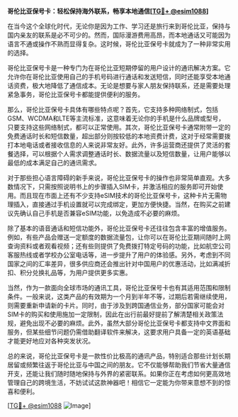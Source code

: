 **哥伦比亚保号卡：轻松保持海外联系，畅享本地通信[[TG💪+ @esim1088](https://t.me/s/esim1088)]**

在当今这个全球化时代，无论你是因为工作、学习还是旅行来到哥伦比亚，保持与国内亲友的联系是必不可少的。然而，国际漫游费用高昂，而本地通话又可能因为语言不通或操作不熟而显得复杂。这时候，哥伦比亚保号卡就成为了一种非常实用的选择。

哥伦比亚保号卡是一种专门为在哥伦比亚短期停留的用户设计的通讯解决方案。它允许你在哥伦比亚使用自己的手机号码进行通话和发送短信，同时还能享受本地通话资费，极大地降低了通信成本。无论是想要与家人朋友保持联系，还是需要处理紧急事务，哥伦比亚保号卡都能提供便利的服务。

那么，哥伦比亚保号卡具体有哪些特点呢？首先，它支持多种网络制式，包括GSM、WCDMA和LTE等主流标准，这意味着无论你的手机是什么品牌或型号，只要支持这些网络制式，都可以正常使用。其次，哥伦比亚保号卡通常附带一定的免费通话时长和短信数量，超出部分则按较低的本地资费计费，这对于经常需要拨打本地电话或者接收信息的人来说非常友好。此外，许多运营商还提供了灵活的套餐选择，可以根据个人需求调整通话时长、数据流量以及短信数量，让用户能够以最低的成本满足自己的通讯需求。

对于那些担心语言障碍的新手来说，哥伦比亚保号卡的操作也非常简单直观。大多数情况下，只需按照说明书上的步骤插入SIM卡，并激活相应的服务即可开始使用。而且现在市面上还有不少支持eSIM技术的哥伦比亚保号卡，这种卡片无需物理插入，直接通过手机设置就可以完成绑定，更加方便快捷。当然，在购买之前建议先确认自己手机是否兼容eSIM功能，以免造成不必要的麻烦。

除了基本的语音通话和短信功能外，哥伦比亚保号卡还往往包含丰富的增值服务。例如，有些产品会赠送一定额度的数据流量包，让你可以在哥伦比亚期间随时上网查询资料或者观看视频；还有些则提供了免费拨打特定号码的功能，比如航空公司客服热线或者学校办公室电话等，进一步提升了用户的体验感。另外，考虑到不同国家之间的汇率差异，很多供应商还会推出针对中国用户的优惠活动，比如满减折扣、积分兑换礼品等，为用户提供更多实惠。

当然，作为一款面向全球市场的通讯工具，哥伦比亚保号卡也有其适用范围和限制条件。一般来说，这类产品的有效期为一个月到半年不等，过期后若需继续使用，则需要重新申请新的卡片。同时，由于涉及到跨国通信业务，部分国家可能会对SIM卡的购买和使用施加一定限制，因此在出行前最好提前了解清楚相关政策法规，避免出现不必要的麻烦。此外，虽然大部分哥伦比亚保号卡都支持中文界面和服务，但某些细节问题仍需借助翻译软件来解决，这要求用户具备一定的英语基础才能更好地应对各种突发状况。

总的来说，哥伦比亚保号卡是一款性价比极高的通讯产品，特别适合那些计划长期居留或频繁往返于哥伦比亚与中国之间的朋友。它不仅能够帮助我们节省大量通信开支，还能让我们随时随地保持与外界的紧密联系。如果你正在考虑如何更高效地管理自己的跨境生活，不妨试试这款神器吧！相信它一定能为你带来意想不到的惊喜和便利。

[[TG💪+ @esim1088](https://t.me/s/esim1088) ![Image](https://i.postimg.cc/4NQfJmqS/Snipaste-2025-05-13-00-14-12.png)]